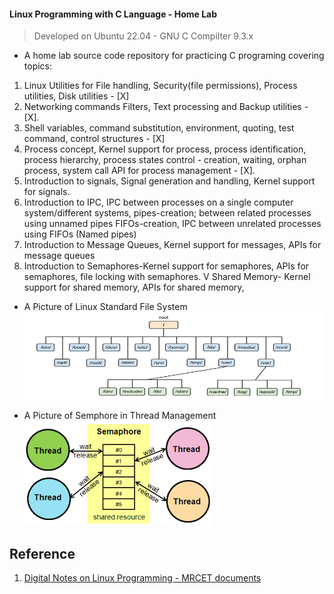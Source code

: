 #### Linux Programming with C Language - Home Lab

> Developed on Ubuntu 22.04 - GNU C Compilter 9.3.x

- A home lab source code repository for practicing C programing covering topics:
1. Linux Utilities for File handling, Security(file permissions), Process utilities, Disk utilities - [X]
2. Networking commands Filters, Text processing and Backup utilities - [X].
3. Shell variables, command substitution, environment, quoting, test command, control structures - [X]
4. Process concept, Kernel support for process, process identification, process hierarchy, process states control - creation, waiting, orphan process, system call API for process management - [X].
5. Introduction to signals, Signal generation and handling, Kernel support for signals.
6. Introduction to IPC, IPC between processes on a single computer system/different systems, pipes-creation; between related processes using unnamed pipes FIFOs-creation, IPC between unrelated processes using FIFOs
(Named pipes)
7. Introduction to Message Queues, Kernel support for messages, APIs for message queues
8. Introduction to Semaphores-Kernel support for semaphores, APIs for semaphores, file locking with semaphores.
V
Shared Memory- Kernel support for shared memory, APIs for
shared memory,

- A Picture of Linux Standard File System
![Linux Standard File System](/assets/linux-fs.jpg)

- A Picture of Semphore in Thread Management
![Semaphore in Thread Management](/assets/semaphore.png)

## Reference
1. [Digital Notes on Linux Programming - MRCET documents](https://mrcet.com/downloads/digital_notes/IT/LINUX%20PROGRAMMING%20(R15A0527).pdf)